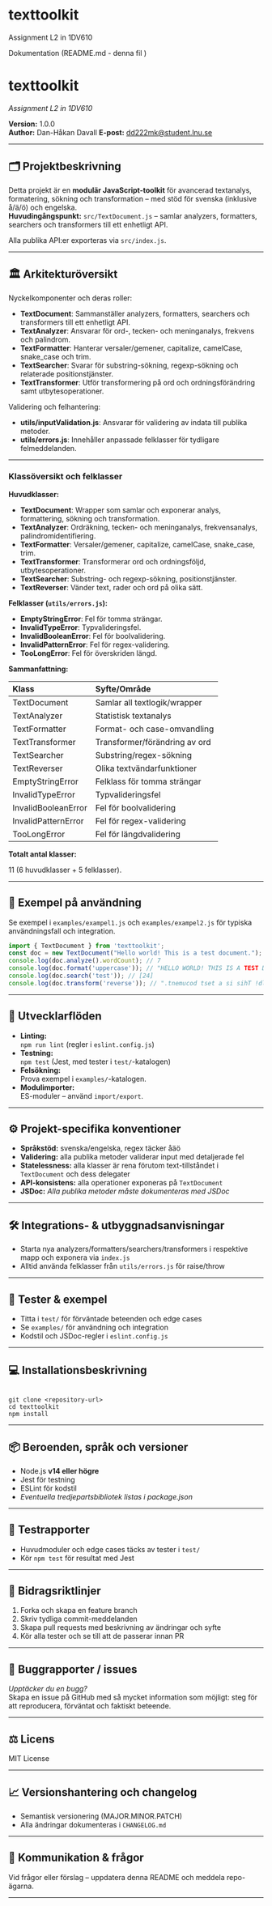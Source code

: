 # texttoolkit

Assignment L2 in 1DV610

Dokumentation (README.md - denna fil )



# texttoolkit

_Assignment L2 in 1DV610_

**Version:** 1.0.0  
**Author:** Dan-Håkan Davall
**E-post:** dd222mk@student.lnu.se

---

## 🗂️ Projektbeskrivning

Detta projekt är en **modulär JavaScript-toolkit** för avancerad textanalys, formatering, sökning och transformation – med stöd för svenska (inklusive å/ä/ö) och engelska.  
**Huvudingångspunkt:** `src/TextDocument.js` – samlar analyzers, formatters, searchers och transformers till ett enhetligt API.

Alla publika API:er exporteras via `src/index.js`.

---

## 🏛️ Arkitekturöversikt

Nyckelkomponenter och deras roller:

- **TextDocument**: Sammanställer analyzers, formatters, searchers och transformers till ett enhetligt API.
- **TextAnalyzer**: Ansvarar för ord-, tecken- och meninganalys, frekvens och palindrom.
- **TextFormatter**: Hanterar versaler/gemener, capitalize, camelCase, snake_case och trim.
- **TextSearcher**: Svarar för substring-sökning, regexp-sökning och relaterade positionstjänster.
- **TextTransformer**: Utför transformering på ord och ordningsförändring samt utbytesoperationer.

Validering och felhantering:

- **utils/inputValidation.js**: Ansvarar för validering av indata till publika metoder.
- **utils/errors.js**: Innehåller anpassade felklasser för tydligare felmeddelanden.

***

### Klassöversikt och felklasser

**Huvudklasser:**

- **TextDocument**: Wrapper som samlar och exponerar analys, formattering, sökning och transformation.
- **TextAnalyzer**: Ordräkning, tecken- och meninganalys, frekvensanalys, palindromidentifiering.
- **TextFormatter**: Versaler/gemener, capitalize, camelCase, snake_case, trim.
- **TextTransformer**: Transformerar ord och ordningsföljd, utbytesoperationer.
- **TextSearcher**: Substring- och regexp-sökning, positionstjänster.
- **TextReverser**: Vänder text, rader och ord på olika sätt.

**Felklasser (`utils/errors.js`):**

- **EmptyStringError**: Fel för tomma strängar.
- **InvalidTypeError**: Typvalideringsfel.
- **InvalidBooleanError**: Fel för boolvalidering.
- **InvalidPatternError**: Fel för regex-validering.
- **TooLongError**: Fel för överskriden längd.

**Sammanfattning:**


| Klass | Syfte/Område |
| :-- | :-- |
| TextDocument | Samlar all textlogik/wrapper |
| TextAnalyzer | Statistisk textanalys |
| TextFormatter | Format- och case-omvandling |
| TextTransformer | Transformer/förändring av ord |
| TextSearcher | Substring/regex-sökning |
| TextReverser | Olika textvändarfunktioner |
| EmptyStringError | Felklass för tomma strängar |
| InvalidTypeError | Typvalideringsfel |
| InvalidBooleanError | Fel för boolvalidering |
| InvalidPatternError | Fel för regex-validering |
| TooLongError | Fel för längdvalidering |

**Totalt antal klasser:**

11 (6 huvudklasser + 5 felklasser).

***

## 🚀 Exempel på användning

Se exempel i `examples/exampel1.js` och `examples/exampel2.js` för typiska användningsfall och integration.

```javascript
import { TextDocument } from 'texttoolkit';
const doc = new TextDocument("Hello world! This is a test document.");
console.log(doc.analyze().wordCount); // 7
console.log(doc.format('uppercase')); // "HELLO WORLD! THIS IS A TEST DOCUMENT."
console.log(doc.search('test')); // [24]
console.log(doc.transform('reverse')); // ".tnemucod tset a si sihT !dlrow olleH"
```


***


## 🦾 Utvecklarflöden

- **Linting:**  
  `npm run lint` (regler i `eslint.config.js`)
- **Testning:**  
  `npm test` (Jest, med tester i `test/`-katalogen)
- **Felsökning:**  
  Prova exempel i `examples/`-katalogen.  
- **Modulimporter:**  
  ES-moduler – använd `import/export`.

---

## ⚙️ Projekt-specifika konventioner

- **Språkstöd:** svenska/engelska, regex täcker åäö
- **Validering:** alla publika metoder validerar input med detaljerade fel
- **Statelessness:** alla klasser är rena förutom text-tillståndet i `TextDocument` och dess delegater
- **API-konsistens:** alla operationer exponeras på `TextDocument`
- **JSDoc:** _Alla publika metoder måste dokumenteras med JSDoc_

---

## 🛠️ Integrations- & utbyggnadsanvisningar

- Starta nya analyzers/formatters/searchers/transformers i respektive mapp och exponera via `index.js`
- Alltid använda felklasser från `utils/errors.js` för raise/throw

---

## 📄 Tester & exempel

- Titta i `test/` för förväntade beteenden och edge cases
- Se `examples/` för användning och integration
- Kodstil och JSDoc-regler i `eslint.config.js`

---

## 💻 Installationsbeskrivning

```

git clone <repository-url>
cd texttoolkit
npm install

```

---

## 📦 Beroenden, språk och versioner

- Node.js **v14 eller högre**
- Jest för testning
- ESLint för kodstil
- _Eventuella tredjepartsbibliotek listas i package.json_

---

## 🧪 Testrapporter

- Huvudmoduler och edge cases täcks av tester i `test/`
- Kör `npm test` för resultat med Jest

---

## 🤝 Bidragsriktlinjer

1. Forka och skapa en feature branch
2. Skriv tydliga commit-meddelanden
3. Skapa pull requests med beskrivning av ändringar och syfte
4. Kör alla tester och se till att de passerar innan PR

---

## 🐞 Buggrapporter / issues

_Upptäcker du en bugg?_  
Skapa en issue på GitHub med så mycket information som möjligt: steg för att reproducera, förväntat och faktiskt beteende.

---

## ⚖️ Licens

MIT License

---

## 📈 Versionshantering och changelog

- Semantisk versionering (MAJOR.MINOR.PATCH)
- Alla ändringar dokumenteras i `CHANGELOG.md`

---

## 💬 Kommunikation & frågor

Vid frågor eller förslag – uppdatera denna README och meddela repo-ägarna.

---
```

